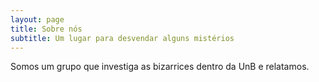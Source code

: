 ```yaml
---
layout: page
title: Sobre nós
subtitle: Um lugar para desvendar alguns mistérios
---
```


Somos um grupo que investiga as bizarrices dentro da UnB e relatamos.

